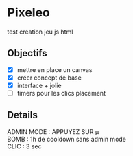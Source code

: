 # Pixeleo 
test creation jeu js html  
## Objectifs
- [x] mettre en place un canvas
- [x] créer concept de base
- [x] interface + jolie
- [ ] timers pour les clics placement  
## Details
ADMIN MODE : APPUYEZ SUR µ  
BOMB : 1h de cooldown sans admin mode   
CLIC : 3 sec
